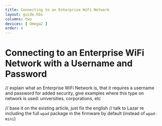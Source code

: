 ```yaml
---
title: Connecting to an Enterprise WiFi Network
layout: guide.hbs
columns: two
devices: [ Omega2 ]
order: 4
---
```


# Connecting to an Enterprise WiFi Network with a Username and Password

// explain what an Enterprise WiFi Network is, that it requires a username and password for added security, give examples where this type on network is used: universities, corporations, etc


// base it on the existing article, just fix the english
// talk to Lazar re including the full `wpad` package in the firmware by default (instead of `wpad-mini`)
